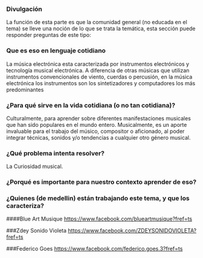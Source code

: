 ### Divulgación

La función de esta parte es que la comunidad general (no educada en el tema)
se lleve una noción de lo que se trata la temática, esta sección puede
responder  preguntas de este tipo:

### Que es eso en lenguaje cotidiano
 
La música electrónica esta caracterizada por instrumentos electrónicos y tecnología musical electrónica.
A diferencia de otras músicas que utilizan instrumentos convencionales de viento, cuerdas o percusión, en la música electrónica los instrumentos son los sintetizadores y computadores los más predominantes

### ¿Para qué sirve en la vida cotidiana (o no tan cotidiana)?

Culturalmente, para aprender sobre diferentes manifestaciones musicales que han sido populares en el mundo entero.
Musicalmente, es un aporte invaluable para el trabajo del músico, compositor o aficionado, al poder integrar técnicas, sonidos y/o tendencias a cualquier otro género musical.

### ¿Qué problema intenta resolver?

La Curiosidad musical.


### ¿Porqué es importante para nuestro contexto aprender de eso?

### ¿Quienes (de medellin) están trabajando este tema, y que los caracteriza?


####Blue Art Musique
https://www.facebook.com/blueartmusique?fref=ts

###Zdey Sonido Violeta 
https://www.facebook.com/ZDEYSONIDOVIOLETA?fref=ts 

###Federico Goes 
https://www.facebook.com/federico.goes.3?fref=ts 

